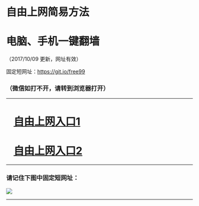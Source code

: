 ﻿# 自由上网简易方法

# 电脑、手机一键翻墙

（2017/10/09 更新，网址有效）

固定短网址：https://git.io/free99

### （微信如打不开，请转到浏览器打开）


***





# &nbsp;&nbsp; <a href="http://ft2588127135.fwq-tz-1001.info/fwqtz01.html?t=100900129566 " target="_blank">自由上网入口1</a>
# &nbsp;&nbsp; <a href="http://ft3101131959.fwq-tz-1002.info/fwqtz02.html?t=100900113020 " target="_blank">自由上网入口2</a>
***

### 请记住下图中固定短网址：

<img src="https://s3-us-west-2.amazonaws.com/fwq-1001/yjfq-20170905okok.png" /> 


***

